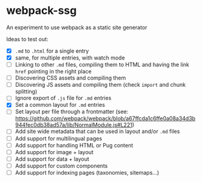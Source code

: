 webpack-ssg
===========

An experiment to use webpack as a static site generator

Ideas to test out:

- [x] `.md` to `.html` for a single entry
- [x] same, for multiple entries, with watch mode
- [ ] Linking to other `.md` files, compiling them to HTML and having the link `href` pointing in the right place
- [ ] Discovering CSS assets and compiling them
- [ ] Discovering JS assets and compiling them (check `import` and chunk splitting)
- [ ] Ignore export of `.js` file for `.md` entries
- [x] Set a common layout for `.md` entries
- [ ] Set layout per file through a frontmatter (see: https://github.com/webpack/webpack/blob/a67ffcda1c6ffe0a08a34d3b944fec0db38ad57a/lib/NormalModule.js#L221)
- [ ] Add site wide metadata that can be used in layout and/or `.md` files
- [ ] Add support for multilingual pages
- [ ] Add support for handling HTML or Pug content
- [ ] Add support for image + layout
- [ ] Add support for data + layout
- [ ] Add support for custom components
- [ ] Add support for indexing pages (taxonomies, sitemaps...)
